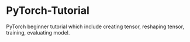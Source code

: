 # PyTorch-Tutorial
PyTorch beginner tutorial which include creating tensor, reshaping tensor, training, evaluating model.

